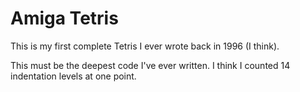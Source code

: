 # Amiga Tetris

This is my first complete Tetris I ever wrote back in 1996 (I think).

This must be the deepest code I've ever written. I think I counted 14
indentation levels at one point.

